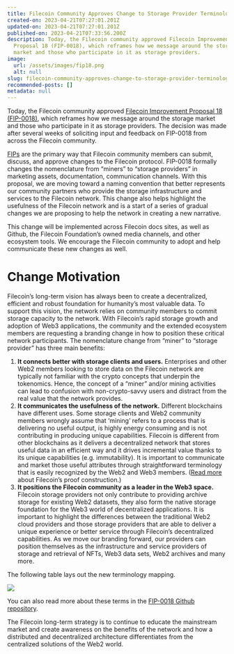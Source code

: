 ```yaml
---
title: Filecoin Community Approves Change to Storage Provider Terminology
created-on: 2023-04-21T07:27:01.201Z
updated-on: 2023-04-21T07:27:01.201Z
published-on: 2023-04-21T07:33:56.200Z
description: Today, the Filecoin community approved Filecoin Improvement
  Proposal 18 (FIP-0018), which reframes how we message around the storage
  market and those who participate in it as storage providers.
image:
  url: /assets/images/fip18.png
  alt: null
slug: filecoin-community-approves-change-to-storage-provider-terminology
recommended-posts: []
metadata: null
---
```


Today, the Filecoin community approved [Filecoin Improvement Proposal 18 (FIP-0018)](https://github.com/filecoin-project/FIPs/blob/master/FIPS/fip-0018.md), which reframes how we message around the storage market and those who participate in it as storage providers. The decision was made after several weeks of soliciting input and feedback on FIP-0018 from across the Filecoin community.

[FIPs](https://github.com/filecoin-project/FIPs/blob/master/FIPS/fip-0001.md) are the primary way that Filecoin community members can submit, discuss, and approve changes to the Filecoin protocol. FIP-0018 formally changes the nomenclature from “miners” to “storage providers” in marketing assets, documentation, communication channels. With this proposal, we are moving toward a naming convention that better represents our community partners who provide the storage infrastructure and services to the Filecoin network. This change also helps highlight the usefulness of the Filecoin network and is a start of a series of gradual changes we are proposing to help the network in creating a new narrative.

This change will be implemented across Filecoin docs sites, as well as Github, the Filecoin Foundation’s owned media channels, and other ecosystem tools. We encourage the Filecoin community to adopt and help communicate these new changes as well.

# Change Motivation

Filecoin’s long-term vision has always been to create a decentralized, efficient and robust foundation for humanity’s most valuable data. To support this vision, the network relies on community members to commit storage capacity to the network. With Filecoin’s rapid storage growth and adoption of Web3 applications, the community and the extended ecosystem members are requesting a branding change in how to position these critical network participants. The nomenclature change from “miner” to “storage provider” has three main benefits:

1.  **It connects better with storage clients and users.** Enterprises and other Web2 members looking to store data on the Filecoin network are typically not familiar with the crypto concepts that underpin the tokenomics. Hence, the concept of a “miner” and/or mining activities can lead to confusion with non-crypto-savvy users and distract from the real value that the network provides.
2.  **It communicates the usefulness of the network.** Different blockchains have different uses. Some storage clients and Web2 community members wrongly assume that ‘mining’ refers to a process that is delivering no useful output, is highly energy consuming and is not contributing in producing unique capabilities. Filecoin is different from other blockchains as it delivers a decentralized network that stores useful data in an efficient way and it drives incremental value thanks to its unique capabilities (e.g. immutability). It is important to communicate and market those useful attributes through straightforward terminology that is easily recognized by the Web2 and Web3 members. ([Read more](https://filecoin.io/blog/posts/what-sets-us-apart-filecoin-s-proof-system/) about Filecoin’s proof construction.)
3.  **It positions the Filecoin community as a leader in the Web3 space.** Filecoin storage providers not only contribute to providing archive storage for existing Web2 datasets, they also form the native storage foundation for the Web3 world of decentralized applications. It is important to highlight the differences between the traditional Web2 cloud providers and those storage providers that are able to deliver a unique experience or better service through Filecoin’s decentralized capabilities. As we move our branding forward, our providers can position themselves as the infrastructure and service providers of storage and retrieval of NFTs, Web3 data sets, Web2 archives and many more.

The following table lays out the new terminology mapping.

![](/assets/images/643e68b74c24b9bbcc6ff4ef_1-qp5u_ymqnh7e1mxutnsmka.png)

You can also read more about these terms in the [FIP-0018 Github repository](https://github.com/filecoin-project/FIPs/blob/master/FIPS/fip-0018.md#the-new-terminology-mapping).

The Filecoin long-term strategy is to continue to educate the mainstream market and create awareness on the benefits of the network and how a distributed and decentralized architecture differentiates from the centralized solutions of the Web2 world.
